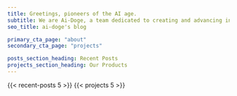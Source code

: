 ```yaml
---
title: Greetings, pioneers of the AI age.
subtitle: We are Ai-Doge, a team dedicated to creating and advancing innovative AI applications for mobile devices. Our mission is to bring the power and potential of AI into everyone's hands.
seo_title: ai-doge's blog

primary_cta_page: "about"
secondary_cta_page: "projects"

posts_section_heading: Recent Posts
projects_section_heading: Our Products
---
```


{{< recent-posts 5 >}}
{{< projects 5 >}}
